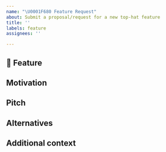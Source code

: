 ```yaml
---
name: "\U0001F680 Feature Request"
about: Submit a proposal/request for a new top-hat feature
title: ''
labels: feature
assignees: ''

---
```


## 🚀 Feature
<!-- A clear and concise description of the feature proposal -->

## Motivation

<!-- Please outline the motivation for the proposal. Is your feature request related to a problem? e.g., I'm always frustrated when [...]. If this is related to another GitHub issue, please link here too -->

## Pitch

<!-- A clear and concise description of what you want to happen. -->

## Alternatives

<!-- A clear and concise description of any alternative solutions or features you've considered, if any. -->

## Additional context

<!-- Add any other context or screenshots about the feature request here. -->
